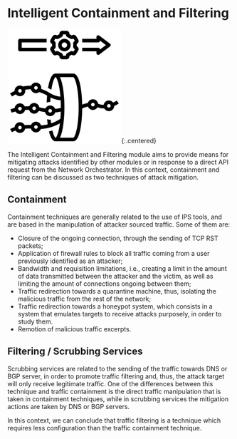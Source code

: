 # Intelligent Containment and Filtering

![Containment and filtering logo](/assets/img/containment-filtering-logo.png){:.centered}

The Intelligent Containment and Filtering module aims to provide means for mitigating attacks identified by other modules or in response to a direct API request from the Network Orchestrator. In this context, containment and filtering can be discussed as two techniques of attack mitigation. 

## Containment

Containment techniques are generally related to the use of IPS tools, and are based in the manipulation of attacker sourced traffic. Some of them are:

- Closure of the ongoing connection, through the sending of TCP RST packets;
- Application of firewall rules to block all traffic coming from a user previously identified as an attacker;
- Bandwidth and requisition limitations, i.e., creating a limit in the amount of data transmitted between the attacker and the victim, as well as limiting the amount of connections ongoing between them;
- Traffic redirection towards a quarantine machine, thus, isolating the malicious traffic from the rest of the network;
- Traffic redirection towards a honeypot system, which consists in a system that emulates targets to receive attacks purposely, in order to study them.
- Remotion of malicious traffic excerpts.

## Filtering / Scrubbing Services

Scrubbing services are related to the sending of the traffic towards DNS or BGP server, in order to promote traffic filtering and, thus, the attack target will only receive legitimate traffic. One of the differences between this technique and traffic containment is the direct traffic manipulation that is taken in containment techniques, while in  scrubbing services the mitigation actions are taken by DNS or BGP servers.

In this context, we can conclude that traffic filtering is a technique which requires less configuration than the traffic containment technique.
